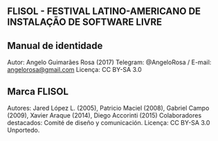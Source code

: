 FLISOL - FESTIVAL LATINO-AMERICANO DE INSTALAÇÃO DE SOFTWARE LIVRE
------------------------------------------------------------------

Manual de identidade
--------------------

Autor: Angelo Guimarães Rosa (2017)
Telegram: @AngeloRosa / E-mail: angelorosa@gmail.com
Licença: CC BY-SA 3.0

Marca FLISOL
------------

Autores: Jared López L. (2005), Patricio Maciel (2008), Gabriel Campo (2009), Xavier Araque (2014), Diego Accorinti (2015)
Colaboradores destacados: Comité de diseño y comunicación.
Licença: CC BY-SA 3.0 Unportedo.

